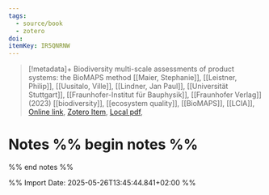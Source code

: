 ```yaml
---
tags:
  - source/book
  - zotero
doi: 
itemKey: IR5QNRNW
---
```

>[!metadata]+
> Biodiversity multi-scale assessments of product systems: the BioMAPS method
> [[Maier, Stephanie]], [[Leistner, Philip]], [[Uusitalo, Ville]], [[Lindner, Jan Paul]], [[Universität Stuttgart]], [[Fraunhofer-Institut für Bauphysik]], 
> [[Fraunhofer Verlag]] (2023)
> [[biodiversity]], [[ecosystem quality]], [[BioMAPS]], [[LCIA]], 
> [Online link](), [Zotero Item](zotero://select/library/items/IR5QNRNW), [Local pdf](file://C:/Users/aburg/Documents/references/zotero/storage/7VI2DK93/Maier2023_Biodiversitymultiscale.pdf), 

# Notes %% begin notes %%

%% end notes %%




%% Import Date: 2025-05-26T13:45:44.841+02:00 %%

